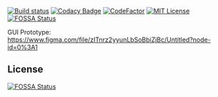 [![Build status](https://ci.appveyor.com/api/projects/status/k9ll86ud9yctaj6f?svg=true)](https://ci.appveyor.com/project/reficul0/encryptordecryptor)
[![Codacy Badge](https://app.codacy.com/project/badge/Grade/b9aa341309344c7ab648fd88439314ce)](https://www.codacy.com/gh/reficul0/EncryptorDecryptor/dashboard?utm_source=github.com&amp;utm_medium=referral&amp;utm_content=reficul0/EncryptorDecryptor&amp;utm_campaign=Badge_Grade)
[![CodeFactor](https://www.codefactor.io/repository/github/reficul0/encryptordecryptor/badge)](https://www.codefactor.io/repository/github/reficul0/encryptordecryptor)
[![MIT License](https://img.shields.io/badge/license-MIT-blue.svg?style=flat)](https://github.com/RocketChat/Rocket.Chat/raw/master/LICENSE)
[![FOSSA Status](https://app.fossa.com/api/projects/git%2Bgithub.com%2Freficul0%2FEncryptorDecryptor.svg?type=shield)](https://app.fossa.com/projects/git%2Bgithub.com%2Freficul0%2FEncryptorDecryptor?ref=badge_shield)

GUI Prototype: https://www.figma.com/file/zITnrz2yyunLbSoBbiZjBc/Untitled?node-id=0%3A1

## License
[![FOSSA Status](https://app.fossa.com/api/projects/git%2Bgithub.com%2Freficul0%2FEncryptorDecryptor.svg?type=large)](https://app.fossa.com/projects/git%2Bgithub.com%2Freficul0%2FEncryptorDecryptor?ref=badge_large)

